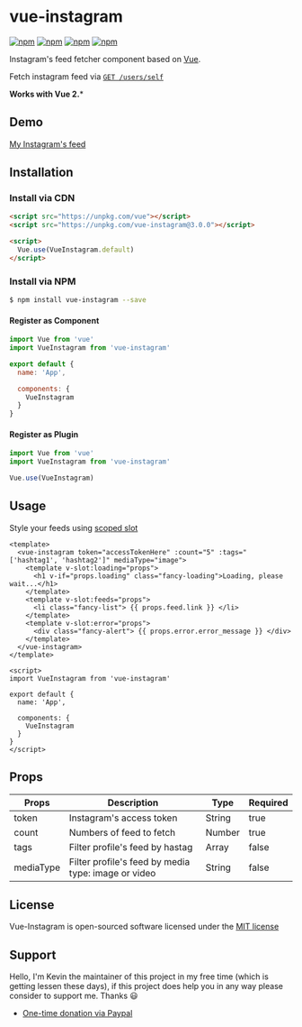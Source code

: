 # vue-instagram

[![npm](https://img.shields.io/npm/v/vue-instagram.svg)](https://www.npmjs.com/package/vue-instagram)
[![npm](https://img.shields.io/npm/dt/vue-instagram.svg)](https://www.npmjs.com/package/vue-instagram)
[![npm](https://img.shields.io/npm/dm/vue-instagram.svg)](https://www.npmjs.com/package/vue-instagram)
[![npm](https://img.shields.io/npm/l/vue-instagram.svg)](http://opensource.org/licenses/MIT)

Instagram's feed fetcher component based on [Vue](https://vuejs.org/).

Fetch instagram feed via [`GET /users/self`](https://www.instagram.com/developer/endpoints/users/)

**Works with Vue 2.***

## Demo

[My Instagram's feed](https://kevinongko.github.io/vue-instagram/)

## Installation

### Install via CDN
```html
<script src="https://unpkg.com/vue"></script>
<script src="https://unpkg.com/vue-instagram@3.0.0"></script>

<script>
  Vue.use(VueInstagram.default)
</script>
```

### Install via NPM
```sh
$ npm install vue-instagram --save
```

#### Register as Component
```js
import Vue from 'vue'
import VueInstagram from 'vue-instagram'

export default {
  name: 'App',

  components: {
    VueInstagram
  }
}
```

#### Register as Plugin
```js
import Vue from 'vue'
import VueInstagram from 'vue-instagram'

Vue.use(VueInstagram)
```

## Usage

Style your feeds using [scoped slot](https://vuejs.org/v2/guide/components.html#Scoped-Slots)

```vue
<template>
  <vue-instagram token="accessTokenHere" :count="5" :tags="['hashtag1', 'hashtag2']" mediaType="image">
    <template v-slot:loading="props">
      <h1 v-if="props.loading" class="fancy-loading">Loading, please wait...</h1>
    </template>
    <template v-slot:feeds="props">
      <li class="fancy-list"> {{ props.feed.link }} </li>
    </template>
    <template v-slot:error="props">
      <div class="fancy-alert"> {{ props.error.error_message }} </div>
    </template>
  </vue-instagram>
</template>

<script>
import VueInstagram from 'vue-instagram'

export default {
  name: 'App',

  components: {
    VueInstagram
  }
}
</script>

```

## Props
|Props|Description|Type|Required|
|-----|-----------|----|--------|
|token|Instagram's access token|String|true|
|count|Numbers of feed to fetch|Number|true
|tags|Filter profile's feed by hastag|Array|false
|mediaType|Filter profile's feed by media type: image or video|String|false

## License

Vue-Instagram is open-sourced software licensed under the [MIT license](http://opensource.org/licenses/MIT)

## Support
Hello, I'm Kevin the maintainer of this project in my free time (which is getting lessen these days), if this project does help you in any way please consider to support me. Thanks :smiley:
- [One-time donation via Paypal](https://www.paypal.me/kevinongko)

